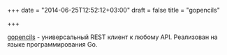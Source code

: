 +++
date = "2014-06-25T12:52:12+03:00"
draft = false
title = "gopencils"

+++

<p><a href="https://github.com/bndr/gopencils">gopencils</a>&nbsp;- универсальный REST клиент к любому API. Реализован на языке программирования Go.</p>


